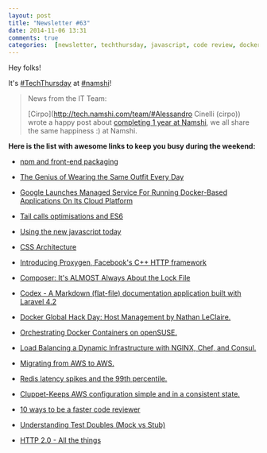 ```yaml
---
layout: post
title: "Newsletter #63"
date: 2014-11-06 13:31
comments: true
categories:  [newsletter, techthursday, javascript, code review, docker,]
---
```

Hey folks!

It's [#TechThursday](/blog/categories/techthursday/) at [#namshi](http://twitter.com/techNamshi)!

> News from the IT Team:
>
> [Cirpo](http://tech.namshi.com/team/#Alessandro Cinelli (cirpo\)) wrote a happy post about [completing 1 year at Namshi](http://tech.namshi.com/blog/2014/11/03/one-year-in-namshi/),
> we all share the same happiness :) at Namshi.
>
>

**Here is the list with awesome links to keep you busy during the weekend:**

* [npm and front-end packaging](http://blog.npmjs.org/post/101775448305/npm-and-front-end-packaging)

* [The Genius of Wearing the Same Outfit Every Day](https://www.linkedin.com/pulse/article/20141105164315-283620963-the-genius-of-wearing-the-same-outfit-every-day)

* [Google Launches Managed Service For Running Docker-Based Applications On Its Cloud Platform](http://techcrunch.com/2014/11/04/google-launches-managed-service-for-running-docker-based-applications-on-its-cloud-platform/?ncid=txtlnkusaolp00000604)

<!-- more -->

* [Tail calls optimisations and ES6](http://duartes.org/gustavo/blog/post/tail-calls-optimization-es6/)

* [Using the new javascript today](https://speakerdeck.com/pedronauck/es6-using-the-new-javascript-today)

* [CSS Architecture](http://www.adelineyaw.com/css-architecture)

* [Introducing Proxygen, Facebook's C++ HTTP framework](https://code.facebook.com/posts/1503205539947302/introducing-proxygen-facebook-s-c-http-framework/)

* [Composer: It's ALMOST Always About the Lock File](https://philsturgeon.uk/blog/2014/11/composer-its-almost-always-about-the-lock-file)

* [Codex - A Markdown (flat-file) documentation application built with Laravel 4.2](http://codex.caffeinated.ninja/codex/1.0)

* [Docker Global Hack Day: Host Management by Nathan LeClaire.](https://www.youtube.com/watch?v=jadmmpYtKlQ)

* [Orchestrating Docker Containers on openSUSE.](http://flavio.castelli.name/2014/11/03/orchestrating-docker-containers-on-opensuse/)

* [Load Balancing a Dynamic Infrastructure with NGINX, Chef, and Consul.](https://speakerdeck.com/kevinreedy/load-balancing-a-dynamic-infrastructure-with-nginx-chef-and-consul)

* [Migrating from AWS to AWS.](http://instagram-engineering.tumblr.com/post/100758229719/migrating-from-aws-to-aws)

* [Redis latency spikes and the 99th percentile.](http://antirez.com/news/83)

* [Cluppet-Keeps AWS configuration simple and in a consistent state.](https://github.com/mixradio/cluppet)

* [10 ways to be a faster code reviewer](http://bit.ly/1E7I1sI)

* [Understanding Test Doubles (Mock vs Stub)](http://bit.ly/1wz9qmW)

* [HTTP 2.0 - All the things](http://bit.ly/1wz9sv4)